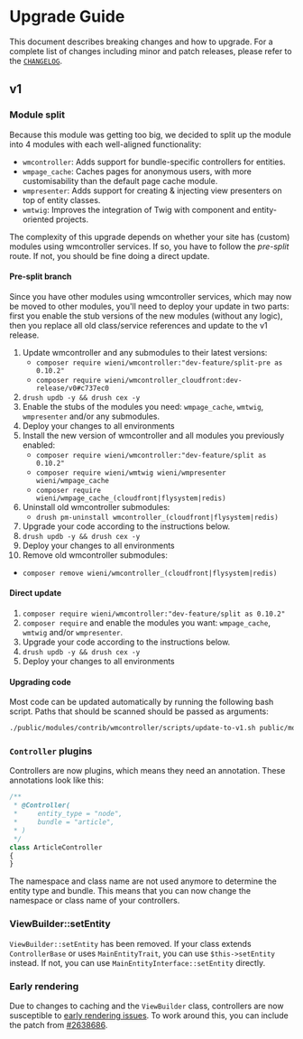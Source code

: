 # Upgrade Guide

This document describes breaking changes and how to upgrade. For a
complete list of changes including minor and patch releases, please
refer to the [`CHANGELOG`](CHANGELOG.md).

## v1
### Module split
Because this module was getting too big, we decided to split up the module into 4 modules with each well-aligned functionality:
- `wmcontroller`: Adds support for bundle-specific controllers for entities. 
- `wmpage_cache`: Caches pages for anonymous users, with more customisability than the default page cache module.
- `wmpresenter`: Adds support for creating & injecting view presenters on top of entity classes.
- `wmtwig`: Improves the integration of Twig with component and entity-oriented projects.

The complexity of this upgrade depends on whether your site has (custom) modules using wmcontroller services. If so, you
have to follow the _pre-split_ route. If not, you should be fine doing a direct update.

#### Pre-split branch
Since you have other modules using wmcontroller services, which may now be moved to other modules, you'll need to deploy
your update in two parts: first you enable the stub versions of the new modules (without any logic), then you replace 
all old class/service references and update to the v1 release.

1. Update wmcontroller and any submodules to their latest versions:
   - `composer require wieni/wmcontroller:"dev-feature/split-pre as 0.10.2"`
   - `composer require wieni/wmcontroller_cloudfront:dev-release/v0#c737ec0`
2. `drush updb -y && drush cex -y`
3. Enable the stubs of the modules you need: `wmpage_cache`, `wmtwig`, `wmpresenter` and/or any submodules.
4. Deploy your changes to all environments
5. Install the new version of wmcontroller and all modules you previously enabled:
   - `composer require wieni/wmcontroller:"dev-feature/split as 0.10.2"`
   - `composer require wieni/wmtwig wieni/wmpresenter wieni/wmpage_cache`
   - `composer require wieni/wmpage_cache_(cloudfront|flysystem|redis)`
6. Uninstall old wmcontroller submodules:
   - `drush pm-uninstall wmcontroller_(cloudfront|flysystem|redis)`
7. Upgrade your code according to the instructions below.
8. `drush updb -y && drush cex -y`
9. Deploy your changes to all environments
10. Remove old wmcontroller submodules:
   - `composer remove wieni/wmcontroller_(cloudfront|flysystem|redis)`

#### Direct update
1. `composer require wieni/wmcontroller:"dev-feature/split as 0.10.2"`
2. `composer require` and enable the modules you want: `wmpage_cache`, `wmtwig` and/or `wmpresenter`.
3. Upgrade your code according to the instructions below.
8. `drush updb -y && drush cex -y`
9. Deploy your changes to all environments

#### Upgrading code
Most code can be updated automatically by running the following bash script. Paths that should be scanned should be 
passed as arguments:

```bash
./public/modules/contrib/wmcontroller/scripts/update-to-v1.sh public/modules/custom/* public/themes/custom/* public/sites/*
```

### `Controller` plugins
Controllers are now plugins, which means they need an annotation. These annotations look like this:
```php
/**
 * @Controller(
 *     entity_type = "node",
 *     bundle = "article",
 * )
 */
class ArticleController
{
}
```
The namespace and class name are not used anymore to determine the entity type and bundle. This means that you can now 
change the namespace or class name of your controllers.

### ViewBuilder::setEntity
`ViewBuilder::setEntity` has been removed. If your class extends `ControllerBase` or uses `MainEntityTrait`, you can use 
`$this->setEntity` instead. If not, you can use `MainEntityInterface::setEntity` directly.

### Early rendering
Due to changes to caching and the `ViewBuilder` class, controllers are now susceptible to 
[early rendering issues](https://www.lullabot.com/articles/early-rendering-a-lesson-in-debugging-drupal-8). To work 
around this, you can include the patch from [#2638686](https://www.drupal.org/node/2638686).

